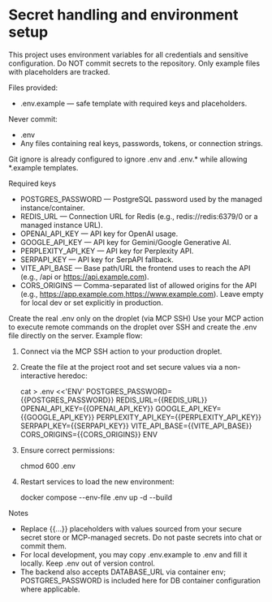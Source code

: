 # Secret handling and environment setup

This project uses environment variables for all credentials and sensitive configuration. Do NOT commit secrets to the repository. Only example files with placeholders are tracked.

Files provided:
- .env.example — safe template with required keys and placeholders.

Never commit:
- .env
- Any files containing real keys, passwords, tokens, or connection strings.

Git ignore is already configured to ignore .env and .env.* while allowing *.example templates.

Required keys
- POSTGRES_PASSWORD — PostgreSQL password used by the managed instance/container.
- REDIS_URL — Connection URL for Redis (e.g., redis://redis:6379/0 or a managed instance URL).
- OPENAI_API_KEY — API key for OpenAI usage.
- GOOGLE_API_KEY — API key for Gemini/Google Generative AI.
- PERPLEXITY_API_KEY — API key for Perplexity API.
- SERPAPI_KEY — API key for SerpAPI fallback.
- VITE_API_BASE — Base path/URL the frontend uses to reach the API (e.g., /api or https://api.example.com).
- CORS_ORIGINS — Comma-separated list of allowed origins for the API (e.g., https://app.example.com,https://www.example.com). Leave empty for local dev or set explicitly in production.

Create the real .env only on the droplet (via MCP SSH)
Use your MCP action to execute remote commands on the droplet over SSH and create the .env file directly on the server. Example flow:
1) Connect via the MCP SSH action to your production droplet.
2) Create the file at the project root and set secure values via a non-interactive heredoc:

   cat > .env <<'ENV'
   POSTGRES_PASSWORD={{POSTGRES_PASSWORD}}
   REDIS_URL={{REDIS_URL}}
   OPENAI_API_KEY={{OPENAI_API_KEY}}
   GOOGLE_API_KEY={{GOOGLE_API_KEY}}
   PERPLEXITY_API_KEY={{PERPLEXITY_API_KEY}}
   SERPAPI_KEY={{SERPAPI_KEY}}
   VITE_API_BASE={{VITE_API_BASE}}
   CORS_ORIGINS={{CORS_ORIGINS}}
   ENV

3) Ensure correct permissions:

   chmod 600 .env

4) Restart services to load the new environment:

   docker compose --env-file .env up -d --build

Notes
- Replace {{...}} placeholders with values sourced from your secure secret store or MCP-managed secrets. Do not paste secrets into chat or commit them.
- For local development, you may copy .env.example to .env and fill it locally. Keep .env out of version control.
- The backend also accepts DATABASE_URL via container env; POSTGRES_PASSWORD is included here for DB container configuration where applicable.

